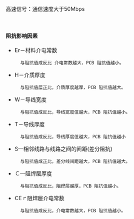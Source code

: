 高速信号：通信速度大于50Mbps

<br/>

#### 阻抗影响因素

- Er－材料介电常数

		与阻抗值成反比 介电常数越大，PCB 阻抗值越小。

- H－介质厚度

		与阻抗值层正比，介质厚度越厚，PCB 阻抗值越大。

- W－导线宽度

		与阻抗值成反比，导线宽度值越大，PCB 阻抗值越小。

- T－导线厚度

		与阻抗值成反比，导线厚度值越大，PCB 阻抗值越小

- S—相邻线路与线路之间的间距(差分阻抗)

		与阻抗值成正比，差分线间距越大，PCB 阻抗值越大。

- Ｃ—阻焊层厚度

		与阻抗值成反比，阻焊层越厚，PCB 阻抗值越小。

- CEｒ阻焊层介电常数

		与阻抗值成反比，介电常数越大，PCB 阻抗值越小。
